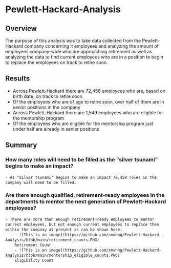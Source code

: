 # Pewlett-Hackard-Analysis

## Overview
The purpose of this analysis was to take data collected from the Pewlett-Hackard company concerning it employees and analyzing the amount of employees company-wide who are approaching retirement as well as analyzing the data to find current employees who are in a position to begin to replace the employees on track to retire soon.

## Results
- Across Pewlett-Hackard there are 72,458 employees who are, based on birth date, on track to retire soon
- Of the employees who are of age to retire soon, over half of them are in senior positions in the company
- Across Pewlett-Hackard there are 1,549 employees who are eligible for the mentorship program
- Of the employees who are eligible for the mentorship program just under half are already in senior positions

## Summary
### How many roles will need to be filled as the "silver tsunami" begins to make an impact?
    - As "silver tsunami" begins to make an impact 72,458 roles in the company will need to be filled.
### Are there enough qualified, retirement-ready employees in the departments to mentor the next generation of Pewlett-Hackard employees?
    - There are more than enough retirement-ready employees to mentor current employees, but not enough current employees to replace them within the compnay at present as can be shown here:
        - ![This is an image](https://github.com/smwhng/Pewlett-Hackard-Analysis/blob/main/retirement_counts.PNG)
        Retirement Count
        - ![This is an image](https://github.com/smwhng/Pewlett-Hackard-Analysis/blob/main/mentorship_eligible_counts.PNG)
        Eligibility Count
